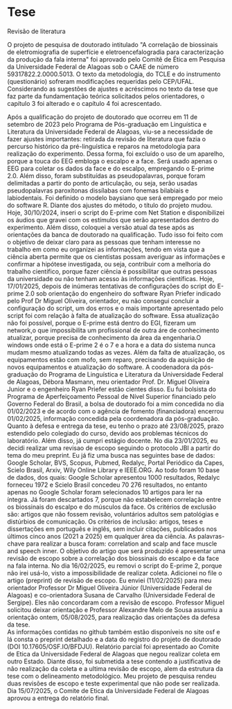 # Tese
Revisão de literatura

O projeto de pesquisa de doutorado intitulado "A correlação de biossinais de eletromiografia de superfície e eletroencefalogradia para caracterização da produção da fala interna" foi aprovado pelo Comitê de Ética em Pesquisa da Universidade Federal de Alagoas sob o CAAE de número 59317822.2.0000.5013. O texto da metodologia, do TCLE e do instrumento (questionário) sofreram modificações requeridas pelo CEP/UFAL. Considerando as sugestões de ajustes e acréscimos no texto da tese que faz parte da fundamentação teórica solicitados pelos orientadores, o capítulo 3 foi alterado e o capítulo 4 foi acrescentado.

Após a qualificação do projeto de doutorado que ocorreu em 11 de setembro de 2023 pelo Programa de Pós-graduação em Linguística e Literatura da Universidade Federal de Alagoas, viu-se a necessidade de fazer ajustes importantes: retirada da revisão de literatura que fazia o percurso histórico da pré-linguística e reparos na metodologia para realização do experimento. Dessa forma, foi excluído o uso de um aparelho, porque a touca do EEG embloga o escalpo e a face. Será usado apenas o EEG para coletar os dados da face e do escalpo, empregando o E-prime 2.0. Além disso, foram substituídas as pseudopalavras, porque foram delimitadas a partir do ponto de articulação, ou seja, serão usadas pseudopalavras paroxítonas dissílabas com fonemas bilabiais e labiodentais. Foi definido o modelo baysiano que será empregado por meio do software R. Diante dos ajustes do método, o título do projeto mudou. Hoje, 30/10/2024, inseri o script do E-prime com Net Station e disponibilizei os áudios que gravei com os estímulos que serão apresentados dentro do experimento. Além disso, coloquei a versão atual da tese após as orientações da banca de doutorado na qualificação. Tudo isso foi feito com o objetivo de deixar claro para as pessoas que tenham interesse no trabalho em como eu organizei as informações, tendo em vista que a ciência aberta permite que os cientistas possam averiguar as informações e confirmar a hipótese investigada, ou seja, contribuir com a melhoria do trabalho científico, porque fazer ciência é possibilitar que outras pessoas da universidade ou não tenham acesso às informações científicas. Hoje, 17/01/2025, depois de inúmeras tentativas de configurações do script do E-prime 2.0 sob orientação do engenheiro do software Ryan Priefer indicado pelo Prof Dr Miguel Oliveira, orientador, eu não consegui concluir a configuração do script, um dos erros e o mais importante apresentado pelo script foi com relação à falta de atualização do software. Essa atualização não foi possível, porque o E-prime está dentro do EGI, fizeram um network,o que impossibilita um profissional de outra áre de conhecimento atualizar, porque precisa de conhecimento da área da engenharia.O windows onde está o E-prime 2 é o 7 e a hora e a data do sistema nunca mudam mesmo atualizando todas as vezes. Além da falta de atualização, os equipamentos estão com mofo, sem reparo, precisando da aquisição de novos equipamentos e atualização do software. A coodenadora da pós-graduação do Programa de Linguística e Literatura da Universidade Federal de Alagoas, Débora Masmann, meu orientador Prof. Dr. Miguel Oliveira Junior e o engenheiro Ryan Priefer estão cientes disso. Eu fui bolsista do Programa de Aperfeiçoamento Pessoal de Nível Superior financiado pelo Governo Federal do Brasil, a bolsa de doutorado foi a mim concedida no dia 01/02/2023 e de acordo com o agência de fomento (financiadora) encerrou 01/02/2025, informação concedida pela coordenadora da pós-graduação. Quanto à defesa e entrega da tese, eu tenho o prazo até 23/08/2025, prazo estendido pelo colegiado do curso, devido aos problemas técnicos do laboratório. Além disso, já cumpri estágio docente.
No dia 23/01/2025, eu decidi realizar uma revisao de escopo seguindo o protocolo JBI a partir do tema do meu preprint. Eu já fiz uma busca nas seguintes base de dados: Google Scholar, BVS, Scopus, Pubmed, Redalyc, Portal Periódico da Capes, Scielo Brasil, Arxiv, Wily Online Library e IEEE.ORG. Ao todo foram 10 base de dados, dos quais: Google Scholar apresentou 1000 resultados, Redalyc forneceu 1972 e Scielo Brasil concedeu 70 276 resultados, no entanto apenas no Google Scholar foram selecionados 10 artigos para ler na íntegra. Já foram descartados 7, porque não estabelecem correlação entre os biossinais do escalpo e do músculos da face. Os critérios de exclusão são: artigos que não fossem revisão, voluntários adultos sem patológias e distúrbios de comunicação. Os critérios de inclusão: artigos, teses e dissertações em português e inglês, sem incluir citações, publicados nos últimos cinco anos (2021 a 2025) em qualquer área da ciência. As palavras-chave para realizar a busca foram: correlation and scalp and face muscle and speech inner. O objetivo do artigo que será produzido é apresentar uma revisão de escopo sobre a correlação dos biossinais do escalpo e da face na fala interna.
No dia 16/02/2025, eu removi o script do E-prime 2, porque não irei usá-lo, visto a impossibilidade de realizar coleta.
Adicionei no file o artigo (preprint) de revisão de escopo. Eu enviei (11/02/2025) para meu orientador Professor Dr Miguel Oliveira Júnior (Universidade Federal de Alagoas) e co-orientadora Susana de Carvalho (Universidade Federal de Sergipe). Eles não concordaram com a revisão de escopo. Professor Miguel solicitou deixar orientação e Professor Alexandre Melo de Sousa assumiu a orientação ontem, 05/08/2025, para realização das orientações da defesa da tese.  
As informações contidas no github também estão disponíveis no site osf e lá consta o preprint detalhado e a data do registro do projeto de doutorado (DOI 10.17605/OSF.IO/BFDJU). Relatório parcial foi apresentado ao Comite de Etica da Universidade Federal de Alagoas que negou realizar coleta em outro Estado. Diante disso, foi submetida a tese contendo a justificativa de não realização da coleta e a ultima revisão de escopo, alem da estrutura da tese com o delineamento metodológico. Meu projeto de pesquisa rendeu duas revisões de escopo e teste experimental que não pode ser realizada. Dia 15/07/2025, o Comite de Etica da Universidade Federal de Alagoas aprovou a entrega do relatório final.  
